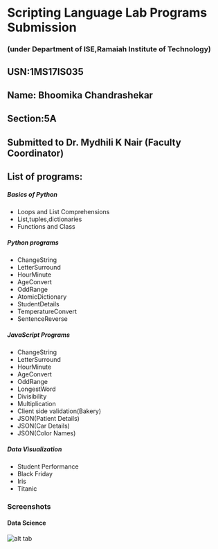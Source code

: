 # Scripting Language Lab Programs Submission

### (under Department of ISE,Ramaiah Institute of Technology)

## USN:1MS17IS035

## Name: Bhoomika Chandrashekar

## Section:5A

## Submitted to Dr. Mydhili K Nair (Faculty Coordinator)

 
## List of programs:

##### Basics of Python
  * Loops and List Comprehensions
  * List,tuples,dictionaries
  * Functions and Class
  
##### Python programs
  * ChangeString
  * LetterSurround
  * HourMinute
  * AgeConvert
  * OddRange
  * AtomicDictionary
  * StudentDetails
  * TemperatureConvert
  * SentenceReverse
  
##### JavaScript Programs
  * ChangeString
  * LetterSurround
  * HourMinute
  * AgeConvert
  * OddRange
  * LongestWord
  * Divisibility
  * Multiplication
  * Client side validation(Bakery)
  * JSON(Patient Details)
  * JSON(Car Details)
  * JSON(Color Names)
  
##### Data Visualization
  * Student Performance
  * Black Friday
  * Iris
  * Titanic

### Screenshots
#### Data Science
![alt tab]()
